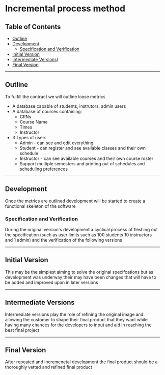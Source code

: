 # Incremental process method

## Table of Contents
  - [Outline](#outline)
  - [Development](#development)
    - [Specification and Verification](#specification-and-verification)
  - [Initial Version](#initial-version)
  - [Intermediate Versions](#intermediate-versions))
  - [Final Version](#final-version)
___
## Outline
To fulfill the contract we will outline loose metrics
+ A database capable of students, instrutors, admin users
+ A database of courses containing:
  + CRNs
  + Course Name
  + Times
  + Instructor
+ 3 Types of users
  + Admin - can see and edit everything
  + Student - can register and see available classes and their own schedule
  + Instructor - can see available courses and their own course roster
  + Support multiple semesters and printing out of schedules and scheduling preferences
___
## Development
Once the metrics are outlined development will be started to create a functional skeleton of the software
### Specification and Verification
During the original version's development a cyclical process of fleshing out the specification (such as user limits such as 100 students 10 instructors and 1 admin) and the verification of the following versions
___
## Initial Version
This may be the simplest aiming to solve the original specifcations but as development was underway their may have been changes that will have to be added and improved upon in later versions 
___
## Intermediate Versions
Intermediate versions play the role of refining the original image and allowing the customer to shape their final product that they want while having many chances for the developers to input and aid in reaching the best final project
___

## Final Version
After repeated and incremenetal development the final product should be a thoroughly vetted and refined final product 